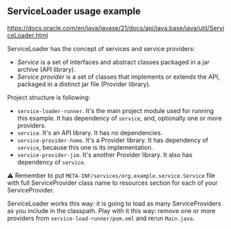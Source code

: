 ## ServiceLoader usage example

https://docs.oracle.com/en/java/javase/21/docs/api/java.base/java/util/ServiceLoader.html

ServiceLoader has the concept of services and service providers:
- *Service* is a set of interfaces and abstract classes packaged in a jar archive (API library).
- *Service provider* is a set of classes that implements or extends the API, packaged in a distinct jar file (Provider library).

Project structure is following:
- `service-loader-runner`. It's the main project module used for running this example. It has dependency of `service`, and, optionally one or more providers.
- `service`. It's an API library. It has no dependencies.
- `service-provider-home`. It's a Provider library. It has dependency of `service`, because this one is its implementation.
- `service-provider-jim`. It's another Provider library. It also has dependency of `service`.

⚠️ Remember to put `META-INF/services/org.example.service.Service` file with full ServiceProvider class name to resources section for each of your ServiceProvider.

ServiceLoader works this way: it is going to load as many ServiceProviders as you include in the classpath.
Play with it this way: remove one or more providers from `service-load-runner/pom.xml` and rerun `Main.java`.
